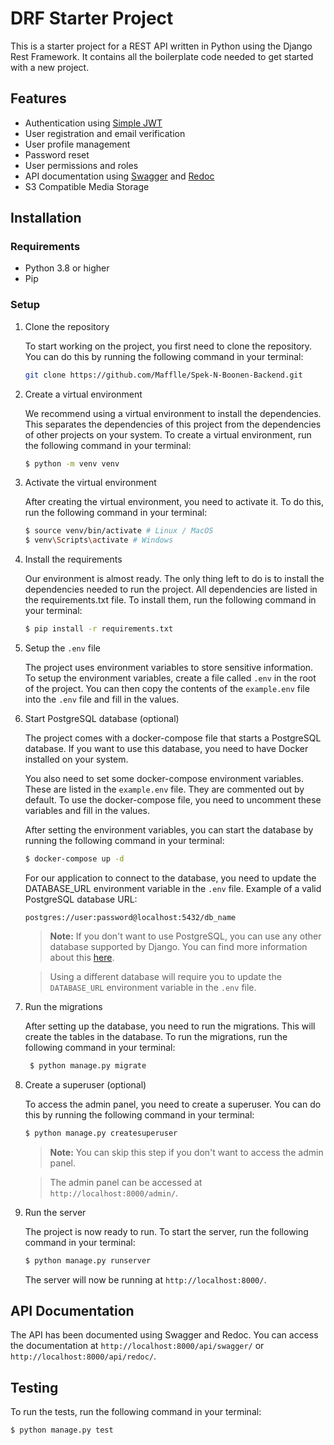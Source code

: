 # DRF Starter Project

This is a starter project for a REST API written in Python using the Django Rest Framework. It contains all the boilerplate code needed to get started with a new project.

## Features

- Authentication using [Simple JWT](https://django-rest-framework-simplejwt.readthedocs.io/en/latest/)
- User registration and email verification
- User profile management
- Password reset
- User permissions and roles
- API documentation using [Swagger](https://swagger.io/) and [Redoc](https://redoc.ly/)
- S3 Compatible Media Storage

## Installation

### Requirements

- Python 3.8 or higher
- Pip

### Setup

1. Clone the repository

   To start working on the project, you first need to clone the repository. You can do this by running the following command in your terminal:

   ```bash
   git clone https://github.com/Mafflle/Spek-N-Boonen-Backend.git
   ```

2. Create a virtual environment

   We recommend using a virtual environment to install the dependencies. This separates the dependencies of this project from the dependencies of other projects on your system. To create a virtual environment, run the following command in your terminal:

   ```bash
   $ python -m venv venv
   ```

3. Activate the virtual environment

   After creating the virtual environment, you need to activate it. To do this, run the following command in your terminal:

   ```bash
   $ source venv/bin/activate # Linux / MacOS
   $ venv\Scripts\activate # Windows
   ```

4. Install the requirements

   Our environment is almost ready. The only thing left to do is to install the dependencies needed to run the project. All dependencies are listed in the requirements.txt file. To install them, run the following command in your terminal:

   ```bash
   $ pip install -r requirements.txt
   ```

5. Setup the `.env` file

   The project uses environment variables to store sensitive information. To setup the environment variables, create a file called `.env` in the root of the project. You can then copy the contents of the `example.env` file into the `.env` file and fill in the values.

6. Start PostgreSQL database (optional)

   The project comes with a docker-compose file that starts a PostgreSQL database. If you want to use this database, you need to have Docker installed on your system.

   You also need to set some docker-compose environment variables. These are listed in the `example.env` file. They are commented out by default. To use the docker-compose file, you need to uncomment these variables and fill in the values.

   After setting the environment variables, you can start the database by running the following command in your terminal:

   ```bash
   $ docker-compose up -d
   ```

   For our application to connect to the database, you need to update the DATABASE_URL environment variable in the `.env` file. Example of a valid PostgreSQL database URL:

   ```
   postgres://user:password@localhost:5432/db_name
   ```

   > **Note:** If you don't want to use PostgreSQL, you can use any other database supported by Django. You can find more information about this [here](https://docs.djangoproject.com/en/3.2/ref/databases/).

   > Using a different database will require you to update the `DATABASE_URL` environment variable in the `.env` file.

7. Run the migrations

   After setting up the database, you need to run the migrations. This will create the tables in the database. To run the migrations, run the following command in your terminal:

   ```bash
    $ python manage.py migrate
   ```

8. Create a superuser (optional)

   To access the admin panel, you need to create a superuser. You can do this by running the following command in your terminal:

   ```bash
   $ python manage.py createsuperuser
   ```

   > **Note:** You can skip this step if you don't want to access the admin panel.

   > The admin panel can be accessed at `http://localhost:8000/admin/`.

9. Run the server

   The project is now ready to run. To start the server, run the following command in your terminal:

   ```bash
   $ python manage.py runserver
   ```

   The server will now be running at `http://localhost:8000/`.

## API Documentation

The API has been documented using Swagger and Redoc. You can access the documentation at `http://localhost:8000/api/swagger/` or `http://localhost:8000/api/redoc/`.

## Testing

To run the tests, run the following command in your terminal:

```bash
$ python manage.py test
```
